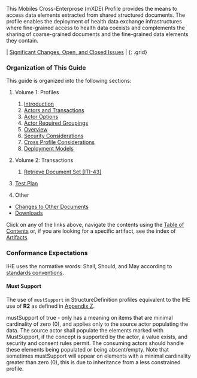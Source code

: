
This Mobiles Cross-Enterprose (mXDE) Profile provides the means to access data elements extracted from shared
structured documents. The profile enables the deployment of health data
exchange infrastructures where fine-grained access to health data
coexists and complements the sharing of coarse-grained documents and the
fine-grained data elements they contain.

<div markdown="1" class="stu-note">

| [Significant Changes, Open, and Closed Issues](issues.html) |
{: .grid}

</div>

### Organization of This Guide
This guide is organized into the following sections:

1. Volume 1: Profiles
   1. [Introduction](volume-1.html)
   1. [Actors and Transactions](volume-1.html#1451-mxde-actors-transactions-and-content-modules)
   1. [Actor Options](volume-1.html#1452-mxde-actor-options)
   1. [Actor Required Groupings](volume-1.html#1453-mxde-required-actor-groupings)
   1. [Overview](volume-1.html#1454-mxde-overview)
   1. [Security Considerations](volume-1.html#1455-mxde-security-considerations)
   1. [Cross Profile Considerations](volume-1.html#1456-mxde-cross-profile-considerations)
   1. [Deployment Models](volume-1.html#1457-deployment-models)

2. Volume 2: Transactions
   1. [Retrieve Document Set \[ITI-43\]](ITI-43.html)

3. [Test Plan](testplan.html)

4. Other
  - [Changes to Other Documents](other.html)
  - [Downloads](downloads.html)

Click on any of the links above, navigate the contents using the [Table of Contents](toc.html) or,
if you are looking for a specific artifact, see the index of [Artifacts](artifacts.html).

### Conformance Expectations

IHE uses the normative words: Shall, Should, and May according to [standards conventions](https://profiles.ihe.net/GeneralIntro/ch-E.html).

#### Must Support

The use of ```mustSupport``` in StructureDefinition profiles equivalent to the IHE use of **R2** as defined in [Appendix Z](https://profiles.ihe.net/ITI/TF/Volume2/ch-Z.html#z.10-profiling-conventions-for-constraints-on-fhir).

mustSupport of true - only has a meaning on items that are minimal cardinality of zero (0), and applies only to the source actor populating the data. The source actor shall populate the elements marked with MustSupport, if the concept is supported by the actor, a value exists, and security and consent rules permit. 
The consuming actors should handle these elements being populated or being absent/empty. 
Note that sometimes mustSupport will appear on elements with a minimal cardinality greater than zero (0), this is due to inheritance from a less constrained profile.